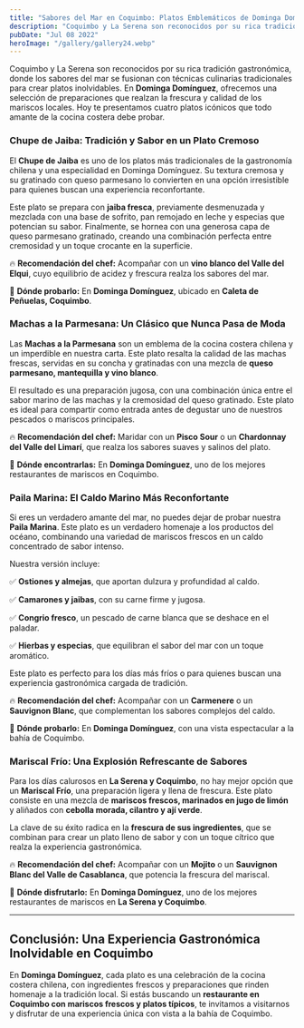 ```yaml
---
title: "Sabores del Mar en Coquimbo: Platos Emblemáticos de Dominga Domínguez"
description: "Coquimbo y La Serena son reconocidos por su rica tradición gastronómica, donde los sabores del mar se fusionan con técnicas culinarias tradicionales para crear platos inolvidables. En Dominga Domínguez, ofrecemos una selección de preparaciones que realzan la frescura y calidad de los mariscos locales. Hoy te presentamos cuatro platos icónicos que todo amante de la cocina costera debe probar."
pubDate: "Jul 08 2022"
heroImage: "/gallery/gallery24.webp"
---
```


Coquimbo y La Serena son reconocidos por su rica tradición gastronómica, donde los sabores del mar se fusionan con técnicas culinarias tradicionales para crear platos inolvidables. En **Dominga Domínguez**, ofrecemos una selección de preparaciones que realzan la frescura y calidad de los mariscos locales. Hoy te presentamos cuatro platos icónicos que todo amante de la cocina costera debe probar.

### Chupe de Jaiba: Tradición y Sabor en un Plato Cremoso

El **Chupe de Jaiba** es uno de los platos más tradicionales de la gastronomía chilena y una especialidad en Dominga Domínguez. Su textura cremosa y su gratinado con queso parmesano lo convierten en una opción irresistible para quienes buscan una experiencia reconfortante.

Este plato se prepara con **jaiba fresca**, previamente desmenuzada y mezclada con una base de sofrito, pan remojado en leche y especias que potencian su sabor. Finalmente, se hornea con una generosa capa de queso parmesano gratinado, creando una combinación perfecta entre cremosidad y un toque crocante en la superficie.

🔥 **Recomendación del chef:** Acompañar con un **vino blanco del Valle del Elqui**, cuyo equilibrio de acidez y frescura realza los sabores del mar.

📍 **Dónde probarlo:** En **Dominga Domínguez**, ubicado en **Caleta de Peñuelas, Coquimbo**.

### Machas a la Parmesana: Un Clásico que Nunca Pasa de Moda

Las **Machas a la Parmesana** son un emblema de la cocina costera chilena y un imperdible en nuestra carta. Este plato resalta la calidad de las machas frescas, servidas en su concha y gratinadas con una mezcla de **queso parmesano, mantequilla y vino blanco**.

El resultado es una preparación jugosa, con una combinación única entre el sabor marino de las machas y la cremosidad del queso gratinado. Este plato es ideal para compartir como entrada antes de degustar uno de nuestros pescados o mariscos principales.

🔥 **Recomendación del chef:** Maridar con un **Pisco Sour** o un **Chardonnay del Valle del Limarí**, que realza los sabores suaves y salinos del plato.

📍 **Dónde encontrarlas:** En **Dominga Domínguez**, uno de los mejores restaurantes de mariscos en Coquimbo.

### Paila Marina: El Caldo Marino Más Reconfortante

Si eres un verdadero amante del mar, no puedes dejar de probar nuestra **Paila Marina**. Este plato es un verdadero homenaje a los productos del océano, combinando una variedad de mariscos frescos en un caldo concentrado de sabor intenso.

Nuestra versión incluye:

✅ **Ostiones y almejas**, que aportan dulzura y profundidad al caldo.

✅ **Camarones y jaibas**, con su carne firme y jugosa.

✅ **Congrio fresco**, un pescado de carne blanca que se deshace en el paladar.

✅ **Hierbas y especias**, que equilibran el sabor del mar con un toque aromático.

Este plato es perfecto para los días más fríos o para quienes buscan una experiencia gastronómica cargada de tradición.

🔥 **Recomendación del chef:** Acompañar con un **Carmenere** o un **Sauvignon Blanc**, que complementan los sabores complejos del caldo.

📍 **Dónde probarlo:** En **Dominga Domínguez**, con una vista espectacular a la bahía de Coquimbo.

### Mariscal Frío: Una Explosión Refrescante de Sabores

Para los días calurosos en **La Serena y Coquimbo**, no hay mejor opción que un **Mariscal Frío**, una preparación ligera y llena de frescura. Este plato consiste en una mezcla de **mariscos frescos, marinados en jugo de limón** y aliñados con **cebolla morada, cilantro y ají verde**.

La clave de su éxito radica en la **frescura de sus ingredientes**, que se combinan para crear un plato lleno de sabor y con un toque cítrico que realza la experiencia gastronómica.

🔥 **Recomendación del chef:** Acompañar con un **Mojito** o un **Sauvignon Blanc del Valle de Casablanca**, que potencia la frescura del mariscal.

📍 **Dónde disfrutarlo:** En **Dominga Domínguez**, uno de los mejores restaurantes de mariscos en **La Serena y Coquimbo**.

---

## Conclusión: Una Experiencia Gastronómica Inolvidable en Coquimbo

En **Dominga Domínguez**, cada plato es una celebración de la cocina costera chilena, con ingredientes frescos y preparaciones que rinden homenaje a la tradición local. Si estás buscando un **restaurante en Coquimbo con mariscos frescos y platos típicos**, te invitamos a visitarnos y disfrutar de una experiencia única con vista a la bahía de Coquimbo.
